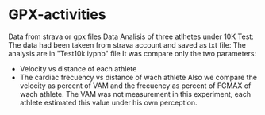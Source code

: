 # GPX-activities
Data from strava or gpx files
Data Analisis of three atlhetes under 10K Test:
The data had been takeen from strava account and saved as txt file:
The analysis are in "Test10k.iypnb" file
It was compare only the two parameters:
* Velocity vs distance of each athlete
* The cardiac frecuency vs distance of wach athlete 
Also we compare the velocity as percent of VAM and the frecuency as percent of FCMAX of wach athlete.
The VAM was not measurement in this experiment, each athlete estimated this value under his own perception.
